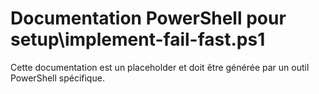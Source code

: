 # Documentation PowerShell pour setup\implement-fail-fast.ps1

Cette documentation est un placeholder et doit être générée par un outil PowerShell spécifique.
